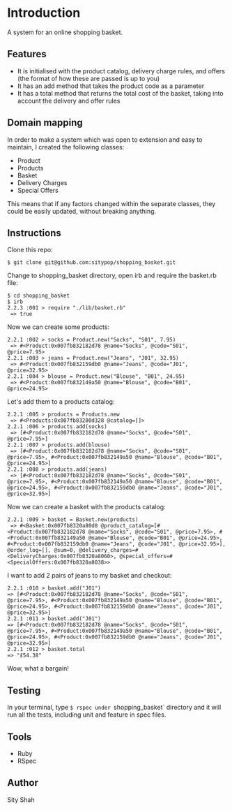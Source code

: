 # Introduction

A system for an online shopping basket.

## Features

* It is initialised with the product catalog, delivery charge rules, and offers (the format of how these are passed is up to you)
* It has an add method that takes the product code as a parameter
* It has a total method that returns the total cost of the basket, taking into account the delivery and offer rules

## Domain mapping

In order to make a system which was open to extension and easy to maintain,
I created the following classes:

* Product
* Products
* Basket
* Delivery Charges
* Special Offers

This means that if any factors changed within the separate classes, they could be easily updated, without breaking anything.

## Instructions

 Clone this repo:

 ```
 $ git clone git@github.com:sitypop/shopping_basket.git
 ```

 Change to shopping_basket directory, open irb and require the basket.rb file:

 ```
 $ cd shopping_basket
 $ irb
 2.2.3 :001 > require "./lib/basket.rb"
  => true
  ```

 Now we can create some products:

  ```
  2.2.1 :002 > socks = Product.new("Socks", "S01", 7.95)
   => #<Product:0x007fb832182d78 @name="Socks", @code="S01", @price=7.95>
  2.2.1 :003 > jeans = Product.new("Jeans", "J01", 32.95)
   => #<Product:0x007fb832159db0 @name="Jeans", @code="J01", @price=32.95>
  2.2.1 :004 > blouse = Product.new("Blouse", "B01", 24.95)
   => #<Product:0x007fb832149a50 @name="Blouse", @code="B01", @price=24.95>
   ```

 Let's add them to a products catalog:

 ```
 2.2.1 :005 > products = Products.new
  => #<Products:0x007fb83280d328 @catalog=[]>
 2.2.1 :006 > products.add(socks)
  => [#<Product:0x007fb832182d78 @name="Socks", @code="S01", @price=7.95>]
 2.2.1 :007 > products.add(blouse)
  => [#<Product:0x007fb832182d78 @name="Socks", @code="S01", @price=7.95>, #<Product:0x007fb832149a50 @name="Blouse", @code="B01", @price=24.95>]
 2.2.1 :008 > products.add(jeans)
  => [#<Product:0x007fb832182d78 @name="Socks", @code="S01", @price=7.95>, #<Product:0x007fb832149a50 @name="Blouse", @code="B01", @price=24.95>, #<Product:0x007fb832159db0 @name="Jeans", @code="J01", @price=32.95>]
  ```

 Now we can create a basket with the products catalog:
 ```
 2.2.1 :009 > basket = Basket.new(products)
  => #<Basket:0x007fb8320a80d8 @product_catalog=[#<Product:0x007fb832182d78 @name="Socks", @code="S01", @price=7.95>, #<Product:0x007fb832149a50 @name="Blouse", @code="B01", @price=24.95>, #<Product:0x007fb832159db0 @name="Jeans", @code="J01", @price=32.95>], @order_log=[], @sum=0, @delivery_charges=#<DeliveryCharges:0x007fb8320a8060>, @special_offers=#<SpecialOffers:0x007fb8320a8038>>
  ```

  I want to add 2 pairs of jeans to my basket and checkout:

  ```
  2.2.1 :010 > basket.add("J01")
 => [#<Product:0x007fb832182d78 @name="Socks", @code="S01", @price=7.95>, #<Product:0x007fb832149a50 @name="Blouse", @code="B01", @price=24.95>, #<Product:0x007fb832159db0 @name="Jeans", @code="J01", @price=32.95>]
2.2.1 :011 > basket.add("J01")
 => [#<Product:0x007fb832182d78 @name="Socks", @code="S01", @price=7.95>, #<Product:0x007fb832149a50 @name="Blouse", @code="B01", @price=24.95>, #<Product:0x007fb832159db0 @name="Jeans", @code="J01", @price=32.95>]
 2.2.1 :012 > basket.total
 => "£54.38"
  ```

Wow, what a bargain!

## Testing

  In your terminal, type `$ rspec under `shopping_basket` directory and it will run all the tests, including unit and feature in spec files.


## Tools

  * Ruby
  * RSpec


## Author

  Sity Shah
